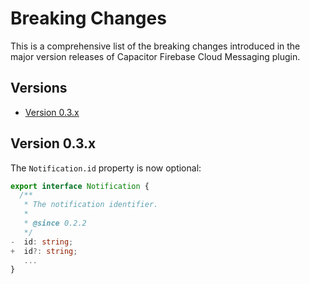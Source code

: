 # Breaking Changes

This is a comprehensive list of the breaking changes introduced in the major version releases of Capacitor Firebase Cloud Messaging plugin.

## Versions

- [Version 0.3.x](#version-03x)

## Version 0.3.x

The `Notification.id` property is now optional:

```ts
export interface Notification {
  /**
   * The notification identifier.
   *
   * @since 0.2.2
   */
-  id: string;
+  id?: string;
   ...
}
```
